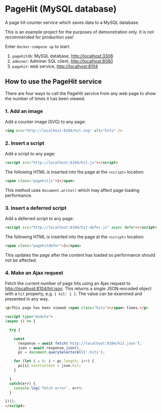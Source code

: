 # PageHit (MySQL database)

A page hit counter service which saves data to a MySQL database.

This is an example project for the purposes of demonstration only. It is not recommended for production use!

Enter `docker-compose up` to start:

1. `pagehitdb`: MySQL database, <http://localhost:3306>
1. `adminer`: Adminer SQL client, <http://localhost:8080>
1. `pagehit`: web service, <http://localhost:8104>


## How to use the PageHit service

There are four ways to call the PageHit service from any web page to show the number of times it has been viewed.

### 1. Add an image

Add a counter image (SVG) to any page:

```html
<img src="http://localhost:8104/hit.svg" alt="hits" />
```


### 2. Insert a script

Add a script to any page:

```html
<script src="http://localhost:8104/hit.js"></script>
```

The following HTML is inserted into the page at the `<script>` location:

```html
<span class="pagehitjs">1</span>
```

This method uses `document.write()` which may affect page loading performance.


### 3. Insert a deferred script

Add a deferred script to any page:

```html
<script src="http://localhost:8104/hit-defer.js" async defer></script>
```

The following HTML is inserted into the page at the `<script>` location:

```html
<span class="pagehitdefer">1</span>
```

This updates the page after the content has loaded so performance should not be affected.


### 4. Make an Ajax request

Fetch the current number of page hits using an Ajax request to <http://localhost:8104/hit.json>. This returns a single JSON-encoded object with a `hit` property, e.g. `{ hit: 1 }`. The value can be examined and presented in any way.

```html
<p>This page has been viewed <span class="hits"></span> times.</p>

<script type="module">
(async () => {

  try {

    const
      response = await fetch('http://localhost:8104/hit.json'),
      json = await response.json(),
      pc = document.querySelectorAll('.hits');

    for (let i = 0; i < pc.length; i++) {
      pc[i].textContent = json.hit;
    }

  }
  catch(err) {
    console.log('fetch error', err);
  }

})();
</script>
```
